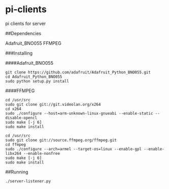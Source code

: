 # pi-clients
pi clients for server

##Dependencies

Adafruit_BNO055
FFMPEG

###Installing

####Adafruit_BNO055
```
git clone https://github.com/adafruit/Adafruit_Python_BNO055.git
cd Adafruit_Python_BNO055
sudo python setup.py install
```
####FFMPEG
```
cd /usr/src
sudo git clone git://git.videolan.org/x264
cd x264
sudo ./configure --host=arm-unknown-linux-gnueabi --enable-static --disable-opencl
sudo make [-j 6]
sudo make install

cd /usr/src
sudo git clone git://source.ffmpeg.org/ffmpeg.git
cd ffmpeg
sudo ./configure --arch=armel --target-os=linux --enable-gpl --enable-libx264 --enable-nonfree
sudo make [-j 6]
sudo make install
```

##Running
```
./server-listener.py
```
